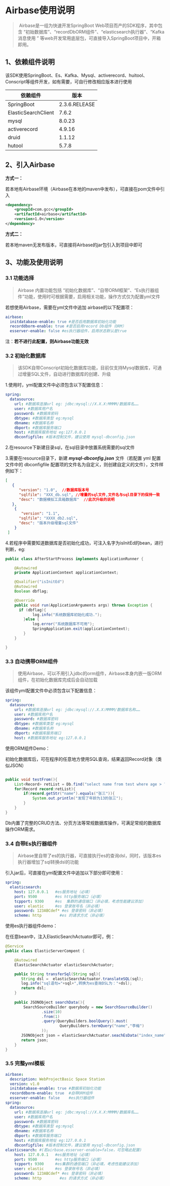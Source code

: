 # Airbase使用说明

> ​	Airbase是一组为快速开发SpringBoot Web项目而产的SDK程序，其中包含 “初始数据库”、“recordDbORM组件”、“elasticsearch执行器”、“Kafka消息使用 ” 等web开发常用底层包，可直接导入SpringBoot项目中，开箱即用。

## 1、依赖组件说明

​	该SDK使用SpringBoot、Es、Kafka、Mysql、activerecord、huitool、Conscript等组件开发，如有需要，可自行修改相应版本进行使用

| 依赖组件            | 版本          |
| ------------------- | ------------- |
| SpringBoot          | 2.3.6.RELEASE |
| ElasticSearchClient | 7.6.2         |
| mysql               | 8.0.23        |
| activerecord        | 4.9.16        |
| druid               | 1.1.12        |
| hutool              | 5.7.8         |

## 2、引入Airbase

**方式一：**

若本地有Airbase环境（Airbase在本地的maven中发布），可直接在pom文件中引入

```xml
<dependency>
    <groupId>com.gcc</groupId>
    <artifactId>airbase</artifactId>
    <version>1.0</version>
</dependency>
```

**方式二：**

若本地maven无发布版本，可直接将Airbase的jar包引入到项目中即可

## 3、功能及使用说明

### 3.1 功能选择

> Airbase 内置功能包括 “初始化数据库”、“自带ORM框架”、“Es执行器组件”功能，使用时可根据需要，启用相关功能，操作方式仅为配置yml文件

若想使用Airbase，需要在yml文件中追加 airbase的以下配置项：

```yml
airbase:
  initdatabase-enable: true #是否启用数据库初始化功能
  recorddborm-enable: true #是否启用record Db组件（ORM）
  esserver-enable: false #es执行器组件，启用状态默认是true
```

注：**若不进行此配置，则Airbase功能无效**

### 3.2  初始化数据库

> 该SDK自带Conscript初始化数据库功能，目前仅支持Mysql数据库，可通过增量SQL文件，自动进行数据库的创建、升级

1.使用时，yml配置文件中必须包含以下配置信息：

```yml
spring:
  datasource:
    url: #数据库连接url eg: jdbc:mysql://X.X.X:MMMM/数据库名……
    user: #数据库用户名
    password: #数据库密码
    dbtype: #数据库类型 eg:mysql
    dbname: #数据库名称
    dbport: #数据库服务端口
    host: #数据库服务地址 eg:127.0.0.1
    dbconfigfile: #版本控制文件，建议使用 mysql-dbconfig.json
```

2.在resource下新建目录sql，在sql目录中放置系统需要的sql文件

3.需要在resource目录下，新建 ***mysql-dbconfig.json*** 文件（若配置 yml 配置文件中的 dbconfigfile 配置项的文件名为自定义，则创建自定义的文件），文件样例如下：

```json
[
   {
      "version": "1.0",  //数据库版本号
      "sqlfile": "XXX_db.sql", //增量的sql文件,文件名与sql目录下的保持一致
      "desc": "数据模拟工具箱数据库"  //此次升级的说明
   },
    {
       "version": "1.1",  
      "sqlfile": "XXXX_db2.sql", 
      "desc": "版本升级增量sql文件"  
    }
 ]
```

4.若程序中需要知道数据库是否初始化成功，可注入名字为isInitEd的bean，进行判断，eg:

```java
public class AfterStartProcess implements ApplicationRunner {

    @Autowired
    private ApplicationContext applicationContext;

    @Qualifier("isInitEd")
    @Autowired
    Boolean dbflag;

    @Override
    public void run(ApplicationArguments args) throws Exception {
      if (dbflag){
            log.info("系统数据库初始化成功.");
        }else {
            log.error("系统数据库不可用");
            SpringApplication.exit(applicationContext);
        }
    }

}
```

### 3.3  自动携带ORM组件

> 使用Airbase，可以不用引入jdbc的orm组件，Airbase本身内嵌一版ORM组件，在初始化数据库完成后会自动加载

该组件yml配置文件中必须包含以下配置信息：

```yml
spring:
  datasource:
    url: #数据库连接url eg: jdbc:mysql://.X.X:MMMM/数据库名称……
    user: #数据库用户名
    password: #数据库密码
    dbtype: #数据库类型 eg:mysql
    dbname: #数据库名称
    dbport: #数据库服务端口
    host: #数据库服务地址 eg:127.0.0.1
```

使用ORM组件Demo：

初始化数据库后，可在程序的任意地方使用SQL查询，结果返回Record对象（类似JSON）

```java

public void testFrom(){
    List<Record> retList = Db.find("select name from test where age > ?",13);
    for(Record record:retList){
        if(record.getStr("name").equals("张三")){
            System.out.println("发现了年龄为13的张三");
        }
    }
}
```

Db内置了完整的CRUD方法、分页方法等常规数据库操作，可满足常规的数据库操作ORM需求。

### 3.4  自带Es执行器组件

> Airbase里自带了es的执行器，可直接执行es的查询dsl，同时，该版本es执行器增加了sql转换dsl的功能

引入jar后，可直接在yml配置文件中追加以下部分即可使用：

```yml
spring:
  elasticsearch:
    host: 127.0.0.1   #es服务地址（必填）
    port: 9500        #es http服务端口（必填）
    tcpport: 9300     #es  集群的通信端口（非必填，考虑性能建议添加）
    user: elastic     #es 登录账号名（非必填）
    password: 123ABCdef* #es 登录密码（非必填）
    scheme: http        #es 的请求方式（非必填）
```

使用es执行器组件demo：

 在任意bean中，注入ElasticSearchActuator即可，例：

```java
@Service
public class ElasticServerCompent {

    @Autowired
    ElasticSearchActuator elasticSearchActuator;

    public String transferSql(String sql){
       String dsl =  elasticSearchActuator.translateSQL(sql);
       log.info("sql语句="+sql+",转换为es查询DSL为："+dsl);
       return dsl;
    }
    
    public JSONObject searchData(){
        SearchSourceBuilder querybody = new SearchSourceBuilder()
                .size(10)
                .from(1)
                .query(QueryBuilders.boolQuery().must(
                        QueryBuilders.termQuery("name","李梅")
                ));
       JSONObject json = elasticSearchActuator.seachEsData("index_name",querybody);
       return json;
    }
}
```

### 3.5 完整yml模板

```yml
airbase:
  description: WebProjectBasic Space Station
  version: v1.0
  initdatabase-enable: true #数据库初始化功能
  recorddborm-enable: true  #自带ORM组件
  esserver-enable: false    #es执行器组件
spring:
  datasource:
    url: #数据库连接url eg: jdbc:mysql://X.X.X:MMMM/数据库名……
    user: #数据库用户名
    password: #数据库密码
    dbtype: #数据库类型 eg:mysql
    dbname: #数据库名称
    dbport: #数据库服务端口
    host: #数据库服务地址 eg:127.0.0.1
    dbconfigfile: #版本控制文件，建议使用 mysql-dbconfig.json
elasticsearch: #(若airbase.esserver-enable=false，可忽略此配置)
    host: 127.0.0.1   #es服务地址（必填）
    port: 9500        #es http服务端口（必填）
    tcpport: 9300     #es集群的通信端口（非必填，考虑性能建议添加）
    user: elastic     #es 登录账号名（非必填）
    password: 123ABCdef* #es 登录密码（非必填）
    scheme: http        #es 的请求方式（非必填）
```

